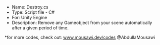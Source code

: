 - Name: Destroy.cs
- Type: Script file - C#
- For: Unity Engine
- Description: Remove any Gameobject from your scene automatically after a given period of time.

*for more codes, check out: www.mousawi.dev/codes
@AbdullaMousawi
